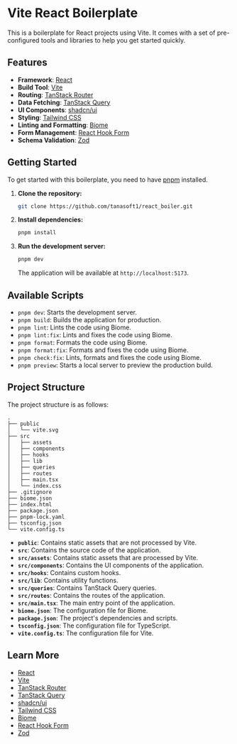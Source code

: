 # Vite React Boilerplate

This is a boilerplate for React projects using Vite. It comes with a set of pre-configured tools and libraries to help you get started quickly.

## Features

- **Framework**: [React](https://react.dev/)
- **Build Tool**: [Vite](https://vitejs.dev/)
- **Routing**: [TanStack Router](https://tanstack.com/router/v1)
- **Data Fetching**: [TanStack Query](https://tanstack.com/query/v5)
- **UI Components**: [shadcn/ui](https://ui.shadcn.com/)
- **Styling**: [Tailwind CSS](https://tailwindcss.com/)
- **Linting and Formatting**: [Biome](https://biomejs.dev/)
- **Form Management**: [React Hook Form](https://react-hook-form.com/)
- **Schema Validation**: [Zod](https://zod.dev/)

## Getting Started

To get started with this boilerplate, you need to have [pnpm](https://pnpm.io/) installed.

1.  **Clone the repository:**

    ```bash
    git clone https://github.com/tanasoft1/react_boiler.git
    ```

2.  **Install dependencies:**

    ```bash
    pnpm install
    ```

3.  **Run the development server:**

    ```bash
    pnpm dev
    ```

    The application will be available at `http://localhost:5173`.

## Available Scripts

- `pnpm dev`: Starts the development server.
- `pnpm build`: Builds the application for production.
- `pnpm lint`: Lints the code using Biome.
- `pnpm lint:fix`: Lints and fixes the code using Biome.
- `pnpm format`: Formats the code using Biome.
- `pnpm format:fix`: Formats and fixes the code using Biome.
- `pnpm check:fix`: Lints, formats and fixes the code using Biome.
- `pnpm preview`: Starts a local server to preview the production build.

## Project Structure

The project structure is as follows:

```
.
├── public
│   └── vite.svg
├── src
│   ├── assets
│   ├── components
│   ├── hooks
│   ├── lib
│   ├── queries
│   ├── routes
│   ├── main.tsx
│   └── index.css
├── .gitignore
├── biome.json
├── index.html
├── package.json
├── pnpm-lock.yaml
├── tsconfig.json
└── vite.config.ts
```

- **`public`**: Contains static assets that are not processed by Vite.
- **`src`**: Contains the source code of the application.
- **`src/assets`**: Contains static assets that are processed by Vite.
- **`src/components`**: Contains the UI components of the application.
- **`src/hooks`**: Contains custom hooks.
- **`src/lib`**: Contains utility functions.
- **`src/queries`**: Contains TanStack Query queries.
- **`src/routes`**: Contains the routes of the application.
- **`src/main.tsx`**: The main entry point of the application.
- **`biome.json`**: The configuration file for Biome.
- **`package.json`**: The project's dependencies and scripts.
- **`tsconfig.json`**: The configuration file for TypeScript.
- **`vite.config.ts`**: The configuration file for Vite.

## Learn More

- [React](https://react.dev/)
- [Vite](https://vitejs.dev/)
- [TanStack Router](https://tanstack.com/router/v1)
- [TanStack Query](https://tanstack.com/query/v5)
- [shadcn/ui](https://ui.shadcn.com/)
- [Tailwind CSS](https://tailwindcss.com/)
- [Biome](https://biomejs.dev/)
- [React Hook Form](https://react-hook-form.com/)
- [Zod](https://zod.dev/)
